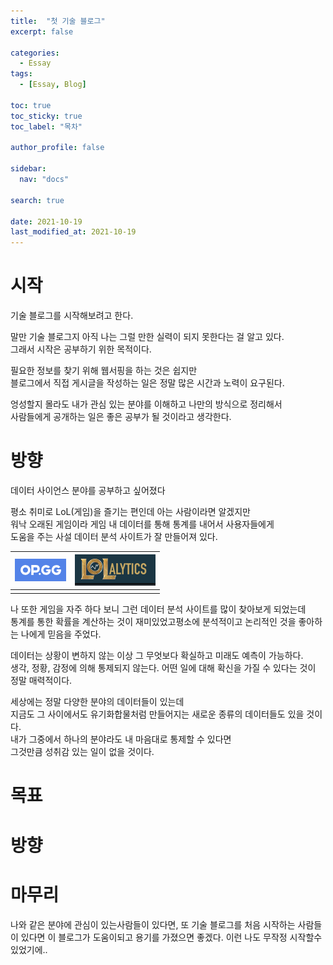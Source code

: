 ```yaml
---
title:  "첫 기술 블로그" 
excerpt: false

categories:
  - Essay
tags:
  - [Essay, Blog]

toc: true
toc_sticky: true
toc_label: "목차"

author_profile: false

sidebar:
  nav: "docs"

search: true

date: 2021-10-19
last_modified_at: 2021-10-19
---
```

<!--  공지사항 - {: .notice--success} -->
<!--  버튼 추가 - [Text](#link){: .btn .btn--success} -->

<!-- ![essay-1](https://github.com/on99yu/on99yu.github.io/blob/master/images/essay-1.jpg?raw=true)
{: .text-center} -->


# 시작

기술 블로그를 시작해보려고 한다.<br>

말만 기술 블로그지 아직 나는 그럴 만한 실력이 되지 못한다는 걸 알고 있다.  
그래서 시작은 공부하기 위한 목적이다.<br>

필요한 정보를 찾기 위해 웹서핑을 하는 것은 쉽지만  
블로그에서 직접 게시글을 작성하는 일은 정말 많은 시간과 노력이 요구된다.<br>


엉성할지 몰라도 내가 관심 있는 분야를 이해하고  나만의 방식으로 정리해서   
사람들에게 공개하는 일은 좋은 공부가 될 것이라고 생각한다.<br>



# 방향

데이터 사이언스 분야를 공부하고 싶어졌다

평소 취미로 LoL(게임)을 즐기는 편인데 아는 사람이라면 알겠지만  
워낙 오래된 게임이라 게임 내 데이터를 통해 통계를 내어서 사용자들에게  
도움을 주는 사설 데이터 분석 사이트가 잘 만들어져 있다.

| ![essay-1-op.gg](../images/2021-10-19-essay-1/essay-1-op.gg.PNG) | ![essay-1-lolalytics](../images/2021-10-19-essay-1/essay-1-lolalytics.PNG) |
| :----------------------------------------------------------: | :----------------------------------------------------------: |
|                                                              |                                                              |



나 또한 게임을 자주 하다 보니 그런 데이터 분석 사이트를 많이 찾아보게 되었는데  
통계를 통한 확률을 계산하는 것이 재미있었고평소에 분석적이고 논리적인 것을 좋아하는 나에게 믿음을 주었다.


데이터는 상황이 변하지 않는 이상 그 무엇보다 확실하고 미래도 예측이 가능하다.  
생각, 정황, 감정에 의해 통제되지 않는다. 어떤 일에 대해 확신을 가질 수 있다는 것이  
정말 매력적이다.


세상에는 정말 다양한 분야의 데이터들이 있는데  
지금도 그 사이에서도 유기화합물처럼 만들어지는 새로운 종류의 데이터들도 있을 것이다.  
내가 그중에서 하나의 분야라도 내 마음대로 통제할 수 있다면  
그것만큼 성취감 있는 일이 없을 것이다.


# 목표

<!-- 
하지만 막상 데이터 사이언스 공부라고 하면 실제로 무엇을 공부해야하는지 몰랐다. 알고 공부한다고해도 내가 지식을 습득했다는 증거 자료를 남기기가 어려울것같았다. 컴퓨터속 데이터들이 눈에 보이는것이 아니기때문에...


그래서 내가 직접 데이터 분석 웹사이트를 만들기로 결심했다.
과정이 복잡하고 배울것이 많겠지만 충분히 시간을 들여 차근차근 해나가보다면 못할것도 없다고 생각한다


내가 관심있는 LoL(롤) 데이터를 직접다뤄보고 사이트를 만들어보면 
포트폴리오로 사용할수도있고 프론트엔드 백엔드 데이터베이스 공부도 많이 될것이다


이 프로젝트를 진행하면서 내가 얻어가는 것으 여러가지일것이라고 예상한다
보통 한가지 목적에 몰두하다보면 시간이 지날수록 문제 막히가 답답해지면
내가 향해가는길에 대한 방향성과 정체성에 혼돈이 와 지루해질수있다
내가 이것으로 부터 얻어가는것이 다양하다고 생각하면 쉽게 지치기 않을수있다고 생각한다 

내가 이 웹페이지를 만들면서 배우는것은
1. 데이터베이스 다루기
2. 웹 제작의 숙련도향상/ 스킬향상
3. 자료를 공부하면서 영어 독해능력 향상
4. 내 실생활에서 사용가능 유용

-->
# 방향

<!--

솔직히 말씀드리자면 지금 저의 개발 수준은 굉장히 낮습니다
Github 블로그를 개설하고 커스텀 하는대도 오랜시간 애를 먹어서 포스팅 하나 
마음에 들게 올리는데까지 포기하고싶었던적이 많았습니다..

하지만 또 처음이 어렵다라는것을 알고있거든요. 여기서 포기해버리면 어떤일도 해내지 못하지않을까 생각합니다. 오래 달리기를 하는데 처음부터 속도를 올리면 안되잖아요? ㅎㅎ
조금씩 조금씩 차근차근 해나가보려고 합니다
그렇게 해서 처음에는 1달에 1게시물은 무조건 올리기 

긴글을 읽어 내려갈때, 집중이 흐트러지지않고 정돈이 잘 된 글을 쓰고 싶습니다
블로그에 모든 정보를 적는다고해도 사람들은 자신이 필요한 정보만 찾아가게되기 마련이라고 생각합니다
그 과정에서 글에대한 지루함, 어수선함을 피하기위해 노력할겁니다

-->

# 마무리

나와 같은 분야에 관심이 있는사람들이 있다면, 
또 기술 블로그를 처음 시작하는 사람들이 있다면 이 블로그가 도움이되고 용기를 가졌으면 좋겠다. 이런 나도 무작정 시작할수 있었기에..

<!-- 
누구라도 블로그를 시작할수있지 않을까 하는생각이 든다

공개적(방문자는 아무도없지만)인 곳에 제 생각들을 정리하여 적는일이 처음이여서
어색함을 느끼고있습니다
글쓰기라는게 이렇게 어려운 일인지를 이번에 깨달아 정말 많은 시간과 노력이 투자되야 할것같아요 ㅎㅎ..


이 블로그의 외관, 디자인도 신경쓰면서 적잘한 디자인 감각도 길러나가려고하는데 불편하시거나 수정했으면 좋을것같은 부분은 언제든지 피드백 해주시면 감사하겠습니다.

-->